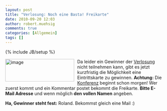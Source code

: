 ```yaml
---
layout: post
title: "Verlosung: Noch eine Basta! Freikarte"
date: 2010-09-20 12:03
author: robert.muehsig
comments: true
categories: [Allgemein]
tags: []
---
```

{% include JB/setup %}
<p><a href="{{BASE_PATH}}/assets/wp-images/image1055.png"><img style="border-bottom: 0px; border-left: 0px; margin: 0px 10px 0px 0px; display: inline; border-top: 0px; border-right: 0px" title="image" border="0" alt="image" align="left" src="{{BASE_PATH}}/assets/wp-images/image_thumb237.png" width="219" height="72" /></a> </p>  <p></p>  <p>Da leider ein Gewinner der <a href="{{BASE_PATH}}/2010/09/13/verlosung-2-freikarten-fr-die-basta/">Verlosung</a> nicht teilnehmen kann, gibt es jetzt kurzfristig die Möglichkeit eine Eintrittskarte zu gewinnen. <strong>Achtung:</strong> Die <a href="http://basta.net/">Konferenz</a> beginnt schon morgen! Wer zuerst kommt und ein Kommentar postet bekommt die Freikarte. <strong>Bitte E-Mail Adresse</strong> und wenn möglich <strong>den vollen Namen</strong> angeben.</p>  <p><strong>Ha, Gewinner steht fest:</strong> Roland. Bekommst gleich eine Mail :)</p>
